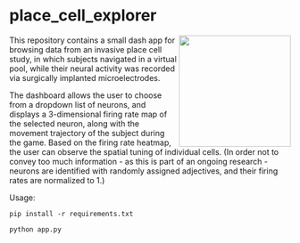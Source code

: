 # place_cell_explorer

<img align="right" width=200 src="https://i.pinimg.com/originals/c1/74/41/c174418986a7ac6636cc9635b56b7cc3.gif">

This repository contains a small dash app for browsing data from an invasive place cell study, in which subjects navigated in a virtual pool, while their neural activity was recorded via surgically implanted microelectrodes.

The dashboard allows the user to choose from a dropdown list of neurons, and displays a 3-dimensional firing rate map of the selected neuron, along with the movement trajectory of the subject during the game. Based on the firing rate heatmap, the user can observe the spatial tuning of individual cells. (In order not to convey too much information - as this is part of an ongoing research - neurons are identified with randomly assigned adjectives, and their firing rates are normalized to 1.)

Usage:

`pip install -r requirements.txt`

`python app.py`

